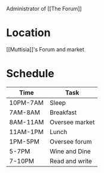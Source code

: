 Administrator of [[The Forum]]
# Location
[[Muttisia]]'s Forum and market
# Schedule

| Time     | Task           |
| -------- | -------------- |
| 10PM-7AM | Sleep          |
| 7AM-8AM  | Breakfast      |
| 8AM-11AM | Oversee market |
| 11AM-1PM | Lunch          |
| 1PM-5PM  | Oversee forum  |
| 5-7PM    | Wine and Dine  |
| 7-10PM   | Read and write |
